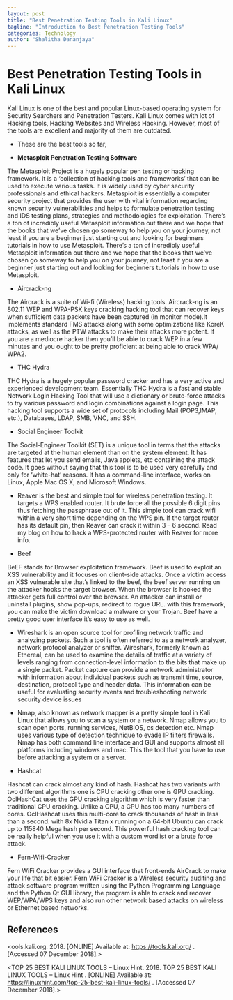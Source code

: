 ```yaml
---
layout: post
title: "Best Penetration Testing Tools in Kali Linux"
tagline: "Introduction to Best Penetration Testing Tools"
categories: Technology
author: "Shalitha Dananjaya"
---
```


# Best Penetration Testing Tools in Kali Linux

Kali Linux is one of the best and popular Linux-based operating system for Security Searchers
and Penetration Testers. Kali Linux comes with lot of Hacking tools, Hacking Websites and
Wireless Hacking. However, most of the tools are excellent and majority of them are outdated.

- These are the best tools so far,

- **Metasploit Penetration Testing Software**

The Metasploit Project is a hugely popular pen testing or hacking framework. It is a ‘collection of hacking tools and frameworks’ that can be used to execute various tasks. It is widely used by cyber security professionals and ethical hackers. Metasploit is essentially a computer security project that provides the user with vital information regarding known security vulnerabilities and helps to formulate penetration testing and IDS testing plans, strategies and methodologies for
exploitation. There’s a ton of incredibly useful Metasploit information out there and we hope that the books that we’ve chosen go someway to help you on your journey, not least if you are a beginner just starting out and looking for beginners tutorials in how to use Metasploit.
There’s a ton of incredibly useful Metasploit information out there and we hope that the books
that we’ve chosen go someway to help you on your journey, not least if you are a beginner just starting out and looking for beginners tutorials in how to use Metasploit.

- Aircrack-ng


The Aircrack is a suite of Wi-fi (Wireless) hacking tools. Aircrack-ng is an 802.11 WEP and
WPA-PSK keys cracking hacking tool that can recover keys when sufficient data packets have
been captured (in monitor mode).It implements standard FMS attacks along with some
optimizations like KoreK attacks, as well as the PTW attacks to make their attacks more potent. If you are a mediocre hacker then you’ll be able to crack WEP in a few minutes and you ought to be pretty proficient at being able to crack WPA/ WPA2.


- THC Hydra

THC Hydra is a hugely popular password cracker and has a very active and experienced
development team. Essentially THC Hydra is a fast and stable Network Login Hacking Tool that
will use a dictionary or brute-force attacks to try various password and login combinations
against a login page. This hacking tool supports a wide set of protocols including Mail (POP3,IMAP, etc.), Databases, LDAP, SMB, VNC, and SSH.

- Social Engineer Toolkit

The Social-Engineer Toolkit (SET) is a unique tool in terms that the attacks are targeted at the human element than on the system element. It has features that let you send emails, Java
applets, etc containing the attack code. It goes without saying that this tool is to be used very carefully and only for ‘white-hat’ reasons. It has a command-line interface, works on Linux, Apple Mac OS X, and Microsoft Windows.

- Reaver is the best and simple tool for wireless penetration testing. It targets a WPS enabled router. It brute force all the possible 6 digit pins thus fetching the passphrase out of it. This simple tool can crack wifi within a very short time depending on the WPS pin. If the target router has its default pin, then Reaver can crack it within 3 – 6 second. Read my blog on how to hack a WPS-protected router with Reaver for more info.

- Beef

BeEF stands for Browser exploitation framework. Beef is used to exploit an XSS vulnerability
and it focuses on client-side attacks. Once a victim access an XSS vulnerable site that’s linked to the beef, the beef server running on the attacker hooks the target browser. When the browser is hooked the attacker gets full control over the browser. An attacker can install or uninstall plugins, show pop-ups, redirect to rogue URL. with this framework, you can make the victim download a malware or your Trojan. Beef have a pretty good user interface it’s easy to use as
well.

- Wireshark is an open source tool for profiling network traffic and analyzing packets. Such a tool is often referred to as a network analyzer, network protocol analyzer or sniffer. Wireshark,
formerly known as Ethereal, can be used to examine the details of traffic at a variety of levels ranging from connection-level information to the bits that make up a single packet. Packet capture can provide a network administrator with information about individual packets such as transmit time, source, destination, protocol type and header data. This information can be useful
for evaluating security events and troubleshooting network security device issues

- Nmap, also known as network mapper is a pretty simple tool in Kali Linux that allows you to scan a system or a network. Nmap allows you to scan open ports, running services, NetBIOS, os detection etc. Nmap uses various type of detection technique to evade IP filters firewalls. Nmap has both command line interface and GUI and supports almost all platforms including windows and mac. This the tool that you have to use before attacking a system or a server.

- Hashcat

Hashcat can crack almost any kind of hash. Hashcat has two variants with two different
algorithms one is CPU cracking other one is GPU cracking. OclHashCat uses the GPU cracking
algorithm which is very faster than traditional CPU cracking. Unlike a CPU, a GPU has too many
numbers of cores. OclHashcat uses this multi-core to crack thousands of hash in less than a second. with 8x Nvidia Titan x running on a 64-bit Ubuntu can crack up to 115840 Mega hash per second. This powerful hash cracking tool can be really helpful when you use it with a custom wordlist or a brute force attack.

- Fern-Wifi-Cracker

Fern WiFi Cracker provides a GUI interface that front-ends AirCrack to make your life that bit
easier. Fern WiFi Cracker is a Wireless security auditing and attack software program written using the Python Programming Language and the Python Qt GUI library, the program is able to crack and recover WEP/WPA/WPS keys and also run other network based attacks on wireless
or Ethernet based networks.

## References

<ools.kali.org. 2018. [ONLINE] Available at: https://tools.kali.org/ . [Accessed 07 December
2018].>

<TOP 25 BEST KALI LINUX TOOLS – Linux Hint. 2018. TOP 25 BEST KALI LINUX TOOLS –
Linux Hint . [ONLINE] Available at: https://linuxhint.com/top-25-best-kali-linux-tools/ . [Accessed
07 December 2018].>
